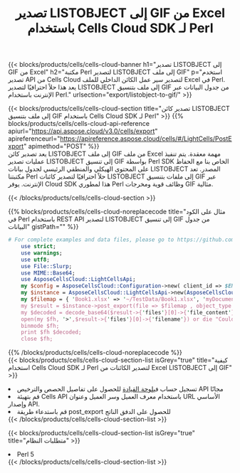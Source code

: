 ﻿---
title:  تصدير LISTOBJECT إلى GIF من Excel باستخدام Cells Cloud SDK لـ Perl
description:  Aspose.Cells Cloud REST API يدعم تصدير الملفات بتنسيق {0} إلى {1} باستخدام {2}.
kwords:
howto:
---
{{< blocks/products/cells/cells-cloud-banner h1="تصدير LISTOBJECT إلى GIF من Excel" h2="مكتبة Perl لتصدير LISTOBJECT إلى ملف GIF" p="استخدم تصدير API من Cells Cloud لتصدير سير عمل الكائن الداخلي للملف Excel في Perl. يعد هذا حلاً احترافيًا لتصدير LISTOBJECT إلى ملف بتنسيق GIF من جدول البيانات عبر الإنترنت باستخدام Perl." urlsection="export/listobject-to-gif/" >}}

{{< blocks/products/cells/cells-cloud-section title="تصدير كائن LISTOBJECT إلى ملف بتنسيق GIF باستخدام Cells Cloud SDK لـ Perl" >}}
{{% blocks/products/cells/cells-cloud-api-reference apiurl="https://api.aspose.cloud/v3.0/cells/export" apireferenceurl="https://apireference.aspose.cloud/cells/#/LightCells/PostExport" apimethod="POST" %}}
<br/>
يعد تصدير كائن LISTOBJECT إلى ملف GIF من ملف Excel مهمة معقدة. يتم تنفيذ عمليات تصدير LISTOBJECT إلى تنسيق GIF بواسطة Perl SDK الخاص بنا مع الحفاظ على المحتوى الهيكلي والمنطقي الرئيسي لجدول بيانات LISTOBJECT المصدر. تعد مكتبتنا Perl حلاً احترافيًا لتصدير كائنات LISTOBJECT إلى ملفات بتنسيق GIF عبر الإنترنت. يوفر Cloud SDK هذا لمطوري Perl وظائف قوية ومخرجات GIF مثالية.

{{< /blocks/products/cells/cells-cloud-section >}}

{{% blocks/products/cells/cells-cloud-noreplacecode title="مثال على الكود في Perl باستخدام REST API لتصدير LISTOBJECT إلى تنسيق GIF من جدول البيانات" gistPath="" %}}
  
```perl
# For complete examples and data files, please go to https://github.com/aspose-cells-cloud/aspose-cells-cloud-perl/
    use strict;
    use warnings;
    use utf8; 
    use File::Slurp;
    use MIME::Base64;
    use AsposeCellsCloud::LightCellsApi;
    my $config = AsposeCellsCloud::Configuration->new( client_id => $ENV{'ProductClientId'}, client_secret => $ENV{'ProductClientSecret'});
    my $instance = AsposeCellsCloud::LightCellsApi->new(AsposeCellsCloud::ApiClient->new( $config));
    my $filemap = { 'Book1.xlsx' => '~/TestData/Book1.xlsx', 'myDocument.xlsx' => ~/TestData/myDocument.xlsx'};
    my $result = $instance->post_export(file => $filemap , object_type => 'listobject',format => 'gif');
    my $decoded = decode_base64($result->{'files'}[0]->{'file_content'});
    open(my $fh, '>',$result->{'files'}[0]->{'filename'}) or die "Could not open file!";
    binmode $fh;
    print $fh $decoded;
    close $fh;
```
   
{{% /blocks/products/cells/cells-cloud-noreplacecode %}}
<br/>
{{< blocks/products/cells/cells-cloud-section-list isGrey="true" title="كيفية استخدام Cells Cloud SDK لـ Perl لتصدير الكائنات من Excel LISTOBJECT إلى GIF" >}}
<li> تسجيل حساب في<a href="https://dashboard.aspose.cloud/">لوحة القيادة</a> للحصول على تفاصيل الحصص والترخيص API مجانًا</li>
<li>قم بتهيئة Cells API باستخدام معرف العميل وسر العميل وعنوان URL الأساسي وإصدار API.</li>
<li>قم باستدعاء طريقة post_export للحصول على الدفق الناتج</li>
{{< /blocks/products/cells/cells-cloud-section-list >}}

{{< blocks/products/cells/cells-cloud-section-list isGrey="true" title="متطلبات النظام" >}}
<li>Perl 5</li>
{{< /blocks/products/cells/cells-cloud-section-list >}}
